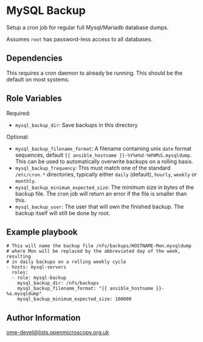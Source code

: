MySQL Backup
============

Setup a cron job for regular full Mysql/Mariadb database dumps.

Assumes `root` has password-less access to all databases.


Dependencies
------------

This requires a cron daemon to already be running.
This should be the default on most systems.


Role Variables
--------------

Required:
- `mysql_backup_dir`: Save backups in this directory

Optional:
- `mysql_backup_filename_format`: A filename containing unix `date` format sequences, default `{{ ansible_hostname }}-%Y%m%d-%H%M%S.mysqldump`.
  This can be used to automatically overwrite backups on a rolling basis.
- `mysql_backup_frequency`: This must match one of the standard `/etc/cron.*` directories, typically either `daily` (default), `hourly`, `weekly` or `monthly`.
- `mysql_backup_minimum_expected_size`: The minimum size in bytes of the backup file.
  The cron job will return an error if the file is smaller than this.
- `mysql_backup_user`: The user that will own the finished backup. The backup itself will still be done by root.


Example playbook
----------------

    # This will name the backup file /nfs/backups/HOSTNAME-Mon.mysqldump
    # where Mon will be replaced by the abbreviated day of the week, resulting
    # in daily backups on a rolling weekly cycle
    - hosts: mysql-servers
      roles:
      - role: mysql-backup
        mysql_backup_dir: /nfs/backups
        mysql_backup_filename_format: "{{ ansible_hostname }}-%a.mysqldump"
        mysql_backup_minimum_expected_size: 100000


Author Information
------------------

ome-devel@lists.openmicroscopy.org.uk
